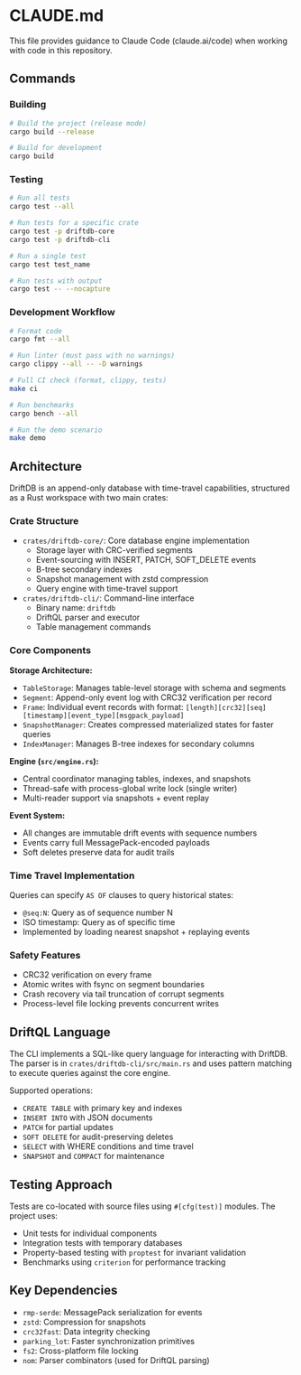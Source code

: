 # CLAUDE.md

This file provides guidance to Claude Code (claude.ai/code) when working with code in this repository.

## Commands

### Building
```bash
# Build the project (release mode)
cargo build --release

# Build for development
cargo build
```

### Testing
```bash
# Run all tests
cargo test --all

# Run tests for a specific crate
cargo test -p driftdb-core
cargo test -p driftdb-cli

# Run a single test
cargo test test_name

# Run tests with output
cargo test -- --nocapture
```

### Development Workflow
```bash
# Format code
cargo fmt --all

# Run linter (must pass with no warnings)
cargo clippy --all -- -D warnings

# Full CI check (format, clippy, tests)
make ci

# Run benchmarks
cargo bench --all

# Run the demo scenario
make demo
```

## Architecture

DriftDB is an append-only database with time-travel capabilities, structured as a Rust workspace with two main crates:

### Crate Structure
- `crates/driftdb-core/`: Core database engine implementation
  - Storage layer with CRC-verified segments
  - Event-sourcing with INSERT, PATCH, SOFT_DELETE events
  - B-tree secondary indexes
  - Snapshot management with zstd compression
  - Query engine with time-travel support
- `crates/driftdb-cli/`: Command-line interface
  - Binary name: `driftdb`
  - DriftQL parser and executor
  - Table management commands

### Core Components

**Storage Architecture:**
- `TableStorage`: Manages table-level storage with schema and segments
- `Segment`: Append-only event log with CRC32 verification per record
- `Frame`: Individual event records with format: `[length][crc32][seq][timestamp][event_type][msgpack_payload]`
- `SnapshotManager`: Creates compressed materialized states for faster queries
- `IndexManager`: Manages B-tree indexes for secondary columns

**Engine (`src/engine.rs`):**
- Central coordinator managing tables, indexes, and snapshots
- Thread-safe with process-global write lock (single writer)
- Multi-reader support via snapshots + event replay

**Event System:**
- All changes are immutable drift events with sequence numbers
- Events carry full MessagePack-encoded payloads
- Soft deletes preserve data for audit trails

### Time Travel Implementation
Queries can specify `AS OF` clauses to query historical states:
- `@seq:N`: Query as of sequence number N
- ISO timestamp: Query as of specific time
- Implemented by loading nearest snapshot + replaying events

### Safety Features
- CRC32 verification on every frame
- Atomic writes with fsync on segment boundaries
- Crash recovery via tail truncation of corrupt segments
- Process-level file locking prevents concurrent writes

## DriftQL Language

The CLI implements a SQL-like query language for interacting with DriftDB. The parser is in `crates/driftdb-cli/src/main.rs` and uses pattern matching to execute queries against the core engine.

Supported operations:
- `CREATE TABLE` with primary key and indexes
- `INSERT INTO` with JSON documents
- `PATCH` for partial updates
- `SOFT DELETE` for audit-preserving deletes
- `SELECT` with WHERE conditions and time travel
- `SNAPSHOT` and `COMPACT` for maintenance

## Testing Approach

Tests are co-located with source files using `#[cfg(test)]` modules. The project uses:
- Unit tests for individual components
- Integration tests with temporary databases
- Property-based testing with `proptest` for invariant validation
- Benchmarks using `criterion` for performance tracking

## Key Dependencies

- `rmp-serde`: MessagePack serialization for events
- `zstd`: Compression for snapshots
- `crc32fast`: Data integrity checking
- `parking_lot`: Faster synchronization primitives
- `fs2`: Cross-platform file locking
- `nom`: Parser combinators (used for DriftQL parsing)